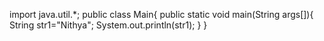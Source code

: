 import java.util.*;
public class Main{
public static void main(String args[]){
String str1="Nithya";
System.out.println(str1);
}
}
